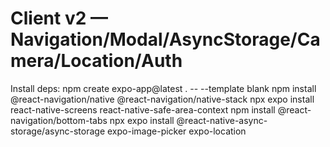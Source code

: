# Client v2 — Navigation/Modal/AsyncStorage/Camera/Location/Auth
Install deps:
npm create expo-app@latest . -- --template blank
npm install @react-navigation/native @react-navigation/native-stack
npx expo install react-native-screens react-native-safe-area-context
npm install @react-navigation/bottom-tabs
npx expo install @react-native-async-storage/async-storage expo-image-picker expo-location